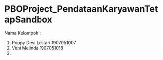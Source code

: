 # PBOProject_PendataanKaryawanTetapSandbox


Nama Kelompok :
1. Poppy Devi Lestari 1907051007
2. Veni Melinda 1907051018
3.
